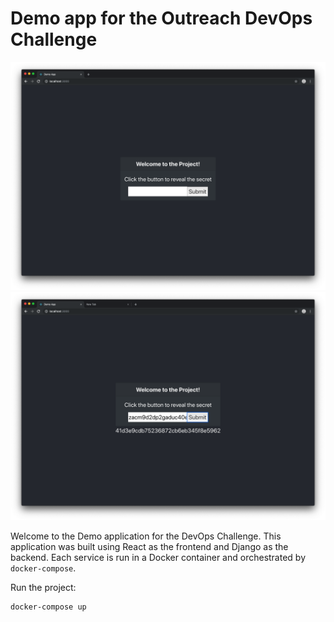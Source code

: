 # Demo app for the Outreach DevOps Challenge

![](assets/welcome.png)
![](assets/submit.png)

Welcome to the Demo application for the DevOps Challenge. This application
was built using React as the frontend and Django as the backend. Each service
is run in a Docker container and orchestrated by `docker-compose`.

Run the project:
```
docker-compose up
```
